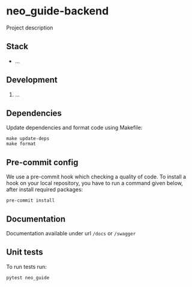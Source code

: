 # neo_guide-backend

Project description

## Stack

- ...

## Development

1. ...

## Dependencies

Update dependencies and format code using Makefile:

```
make update-deps
make format
```

## Pre-commit config

We use a pre-commit hook which checking a quality of code. To install a hook on your local repository, you have to run a command given below, after install required packages:

```
pre-commit install
```

## Documentation

Documentation available under url `/docs` or `/swagger`

## Unit tests

To run tests run:

```
pytest neo_guide
```
